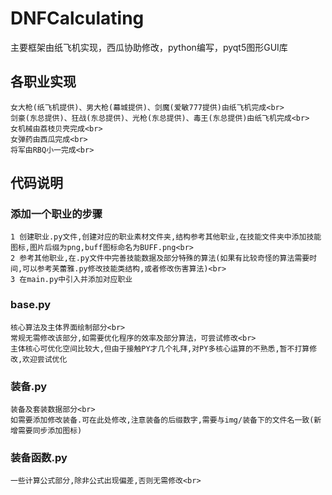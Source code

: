 # DNFCalculating

  主要框架由纸飞机实现，西瓜协助修改，python编写，pyqt5图形GUI库<br>


  ## 各职业实现
    女大枪(纸飞机提供)、男大枪(幕城提供)、剑魔(爱敏777提供)由纸飞机完成<br>
    剑豪(东总提供)、狂战(东总提供)、光枪(东总提供)、毒王(东总提供)由纸飞机完成<br>
    女机械由荔枝贝壳完成<br>
    女弹药由西瓜完成<br>
    将军由RBQ小一完成<br>

  ## 代码说明
  ### 添加一个职业的步骤
    1 创建职业.py文件,创建对应的职业素材文件夹,结构参考其他职业,在技能文件夹中添加技能图标,图片后缀为png,buff图标命名为BUFF.png<br>
    2 参考其他职业,在.py文件中完善技能数据及部分特殊的算法(如果有比较奇怪的算法需要时间,可以参考芙蕾雅.py修改技能类结构,或者修改伤害算法)<br>
    3 在main.py中引入并添加对应职业

  ### base.py
    核心算法及主体界面绘制部分<br>
    常规无需修改该部分,如需要优化程序的效率及部分算法，可尝试修改<br>
    主体核心可优化空间比较大,但由于接触PY才几个礼拜,对PY多核心运算的不熟悉,暂不打算修改,欢迎尝试优化

  ### 装备.py
    装备及套装数据部分<br>
    如需要添加修改装备.可在此处修改,注意装备的后缀数字,需要与img/装备下的文件名一致(新增需要同步添加图标)

  ### 装备函数.py
    一些计算公式部分,除非公式出现偏差,否则无需修改<br>

